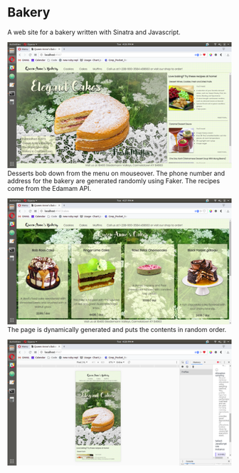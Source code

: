 # Bakery
A web site for a bakery written with Sinatra and Javascript.

![Front page](https://raw.githubusercontent.com/mwissig/Bakery/master/public/images/screenshots/Screenshot%20from%202018-08-14%2016-26-41.png)
Desserts bob down from the menu on mouseover.
The phone number and address for the bakery are generated randomly using Faker.
The recipes come from the Edamam API.

![Dynamic route](https://raw.githubusercontent.com/mwissig/Bakery/master/public/images/screenshots/Screenshot%20from%202018-08-14%2016-27-12.png)
The page is dynamically generated and puts the contents in random order.

![Phone](https://raw.githubusercontent.com/mwissig/Bakery/master/public/images/screenshots/Screenshot%20from%202018-08-14%2016-28-11.png)
